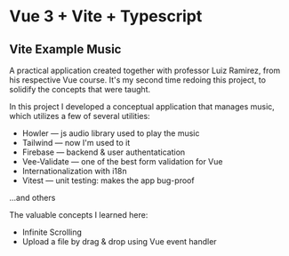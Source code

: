 # Vue 3 + Vite + Typescript

## Vite Example Music

A practical application created together with professor Luiz Ramirez, from his respective Vue course.
It's my second time redoing this project, to solidify the concepts that were taught.

In this project I developed a conceptual application that manages music, which utilizes a few of several utilities:

- Howler — js audio library used to play the music
- Tailwind — now I'm used to it
- Firebase — backend & user authentatication
- Vee-Validate — one of the best form validation for Vue
- Internationalization with i18n 
- Vitest — unit testing: makes the app bug-proof

...and others

The valuable concepts I learned here:

- Infinite Scrolling
- Upload a file by drag & drop using Vue event handler
